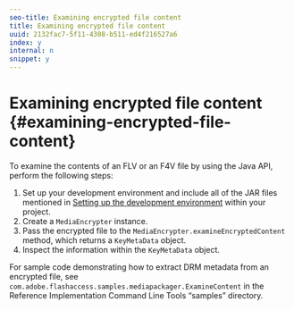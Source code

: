 ```yaml
---
seo-title: Examining encrypted file content
title: Examining encrypted file content
uuid: 2132fac7-5f11-4308-b511-ed4f216527a6
index: y
internal: n
snippet: y
---
```


# Examining encrypted file content {#examining-encrypted-file-content}

To examine the contents of an FLV or an F4V file by using the Java API, perform the following steps:

1. Set up your development environment and include all of the JAR files mentioned in [Setting up the development environment](../../aaxs-protecting-content/content-setting-up-the-sdk/content-setting-up-the-dev-env.md) within your project. 
1. Create a `MediaEncrypter` instance. 
1. Pass the encrypted file to the `MediaEncrypter.examineEncryptedContent` method, which returns a `KeyMetaData` object. 
1. Inspect the information within the `KeyMetaData` object.

For sample code demonstrating how to extract DRM metadata from an encrypted file, see `com.adobe.flashaccess.samples.mediapackager.ExamineContent` in the Reference Implementation Command Line Tools “samples” directory. 
